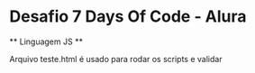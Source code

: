 # Desafio 7 Days Of Code - Alura
** Linguagem JS **

Arquivo teste.html é usado para rodar os scripts e validar